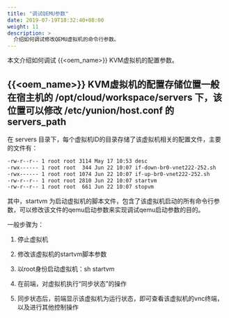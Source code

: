 ```yaml
---
title: "调试QEMU参数"
date: 2019-07-19T18:32:40+08:00
weight: 11
description: >
  介绍如何调试修改QEMU虚拟机的命令行参数。
---
```


本文介绍如何调试 {{<oem_name>}} KVM虚拟机的配置参数。

## {{<oem_name>}} KVM虚拟机的配置存储位置一般在宿主机的 /opt/cloud/workspace/servers 下，该位置可以修改 /etc/yunion/host.conf 的 servers_path

在 servers 目录下，每个虚拟机ID的目录存储了该虚拟机相关的配置文件，主要的文件有：

```bash
-rw-r--r-- 1 root root 3114 May 17 10:53 desc
-rwx------ 1 root root  344 Jun 22 10:07 if-down-br0-vnet222-252.sh
-rwx------ 1 root root 1074 Jun 22 10:07 if-up-br0-vnet222-252.sh
-rw-r--r-- 1 root root 2810 Jun 22 10:07 startvm
-rw-r--r-- 1 root root  661 Jun 22 10:07 stopvm
```

其中，startvm 为启动虚拟机的脚本文件，包含了该虚拟机启动的所有命令行参数，可以修改该文件的qemu启动参数来实现调试qemu启动参数的目的。

一般步骤为：

1) 停止虚拟机

2) 修改该虚拟机的startvm脚本参数

3) 以root身份启动虚拟机：sh startvm

4) 在前端，对虚拟机执行“同步状态”的操作

5) 同步状态后，前端显示该虚拟机为运行状态，即可查看该虚拟机的vnc终端，以及进行其他控制操作
